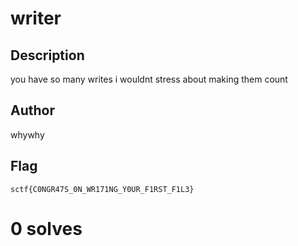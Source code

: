# writer

## Description

you have so many writes i wouldnt stress about making them count

## Author

whywhy

## Flag

`sctf{C0NGR47S_0N_WR171NG_Y0UR_F1RST_F1L3}`

# 0 solves
